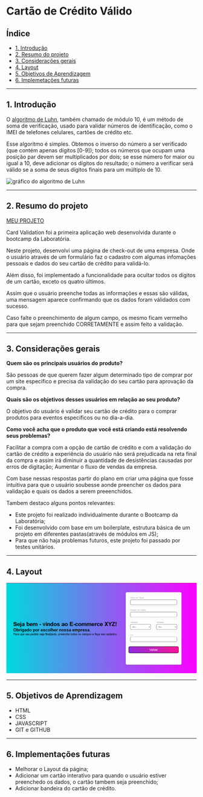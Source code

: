 
# Cartão de Crédito Válido

## Índice

* [1. Introdução](#1-Introdução)
* [2. Resumo do projeto](#2-resumo-do-projeto)
* [3. Considerações gerais](#3-considerações-gerais)
* [4. Layout](#4-layout)
* [5. Objetivos de Aprendizagem](#5-objetivos-de-aprendizagem)
* [6. Implemetações futuras](#6-implementações-futuras)

***

## 1. Introdução

O [algoritmo de Luhn](https://en.wikipedia.org/wiki/Luhn_algorithm), também chamado de módulo 10, é um método de soma de verificação, usado para validar números de identificação, como o IMEI de telefones celulares, cartões de crédito etc.

Esse algoritmo é simples. Obtemos o inverso do número a ser verificado (que contém apenas dígitos [0-9]); todos os números que ocupam uma posição par devem ser multiplicados por dois; se esse número for maior ou igual a 10, deve adicionar os dígitos do resultado; o número a verificar será válido se a soma de seus dígitos finais para um múltiplo de 10.

![gráfico do algoritmo de
Luhn](https://www.101computing.net/wp/wp-content/uploads/Luhn-Algorithm.png)

***

## 2. Resumo do projeto

[MEU PROJETO](https://keilaoliveira0112.github.io/SAP009-card-validation/)

Card Validation foi a primeira aplicação web desenvolvida durante o bootcamp da Laboratória.

Neste projeto, desenvolvi uma página de check-out de uma empresa. Onde o usuário através de um formulário faz o cadastro com algumas infomações pessoais e dados do seu cartão de crédito para validá-lo.

Além disso, foi implementado a funcionalidade para ocultar todos os dígitos de um cartão, exceto os quatro últimos.

Assim que o usuário preenche todas as informações e essas são válidas, uma mensagem aparece confirmando que os dados foram válidados com sucesso.

Caso falte o preenchimento de algum campo, os mesmo ficam vermelho para que sejam preenchido CORRETAMENTE e assim feito a validação.

***

## 3. Considerações gerais

**Quem são os principais usuários do produto?**

São pessoas de que querem fazer algum determinado tipo de comprar por um site especifico e precisa da validação do seu cartão para aprovação da compra.


**Quais são os objetivos desses usuários em relação ao seu produto?**

O objetivo do usuário é validar seu cartão de crédito para o comprar produtos para eventos especificos ou no dia-a-dia.



**Como você acha que o produto que você está criando está resolvendo seus problemas?**

Facilitar a compra com a opção de cartão de crédito e com a validação do cartão de crédito a experiência do usuário não será prejudicada na reta final da compra e assim irá diminuir a quantidade de desistências causadas por erros de digitação;
Aumentar o fluxo de vendas da empresa.

Com base nessas respostas partir do plano em criar uma página que fosse intuitiva para que o usuário soubesse aonde preencher os dados para validação e quais os dados a serem preeenchidos.

Tambem destaco alguns pontos relevantes:

* Este projeto foi realizado individualmente durante o Bootcamp da Laboratória;
* Foi desenvolvido com base em um boilerplate, estrutura básica de um projeto em diferentes pastas(através de módulos em JS);
* Para que não haja problemas futuros, este projeto foi passado por testes unitários.

***


## 4. Layout

![Página Inicial](https://github.com/Keilaoliveira0112/SAP009-card-validation/blob/feac6981844a409b47cde99dc276328892b26661/imagens/paginainicial.png)

***

## 5. Objetivos de Aprendizagem

* HTML
* CSS
* JAVASCRIPT
* GIT e GITHUB


***

## 6.  Implementações futuras

* Melhorar o Layout da página;
* Adicionar um cartão interativo para quando o usuário estiver preenchedo os dados, o cartão tambem seja preenchido;
* Adicionar bandeira do cartão de crédito.





